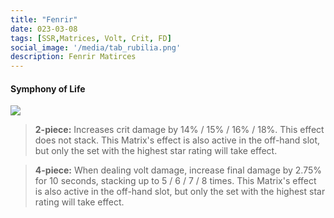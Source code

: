 ```yaml
---
title: "Fenrir"
date: 023-03-08
tags: [SSR,Matrices, Volt, Crit, FD]
social_image: '/media/tab_rubilia.png'
description: Fenrir Matirces
---
```


#### Symphony of Life

![](https://telegra.ph/file/1c9f4f607ae78e4bf6b31.png)

> **2-piece:** Increases crit damage by 14% / 15% / 16% / 18%. This effect does not stack. This Matrix's effect is also active in the off-hand slot, but only the set with the highest star rating will take effect.

> **4-piece:** When dealing volt damage, increase final damage by 2.75% for 10 seconds, stacking up to 5 / 6 / 7 / 8 times. This Matrix's effect is also active in the off-hand slot, but only the set with the highest star rating will take effect.

